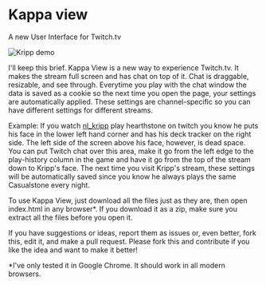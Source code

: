 # Kappa view
A new User Interface for Twitch.tv

![Kripp demo](https://github.com/ranneyd/kappaview/blob/master/kripp.png?raw=true)

I'll keep this brief. Kappa View is a new way to experience Twitch.tv. It makes the stream full screen and has chat on top of it. Chat is draggable, resizable, and see through. Everytime you play with the chat window the data is saved as a cookie so the next time you open the page, your settings are automatically applied. These settings are channel-specific so you can have different settings for different streams.

Example: If you watch <a href="twitch.tv/nl_kripp">nl_kripp</a> play hearthstone on twitch you know he puts his face in the lower left hand corner and has his deck tracker on the right side. The left side of the screen above his face, however, is dead space. You can put Twitch chat over this area, make it go from the left edge to the play-history column in the game and have it go from the top of the stream down to Kripp's face. The next time you visit Kripp's stream, these settings will be automatically saved since you know he always plays the same Casualstone every night.

To use Kappa View, just download all the files just as they are, then open index.html in any browser*. If you download it as a zip, make sure you extract all the files before you open it.

If you have suggestions or ideas, report them as issues or, even better, fork this, edit it, and make a pull request. Please fork this and contribute if you like the idea and want to make it better!

*I've only tested it in Google Chrome. It should work in all modern browsers.